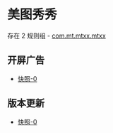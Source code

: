 # 美图秀秀

存在 2 规则组 - [com.mt.mtxx.mtxx](/src/apps/com.mt.mtxx.mtxx.ts)

## 开屏广告

- [快照-0](https://i.gkd.li/import/12472627)

## 版本更新

- [快照-0](https://i.gkd.li/import/13238352)
